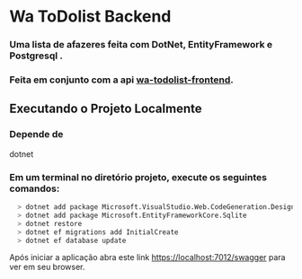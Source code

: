# Wa ToDolist Backend

### Uma lista de afazeres feita com DotNet, EntityFramework e Postgresql .
### Feita em conjunto com a api [wa-todolist-frontend](https://github.com/Feelpe/wa-todolist-frontend).

## Executando o Projeto Localmente 

### Depende de
dotnet

### Em um terminal no diretório projeto, execute os seguintes comandos:

```bash
  > dotnet add package Microsoft.VisualStudio.Web.CodeGeneration.Design
  > dotnet add package Microsoft.EntityFrameworkCore.Sqlite
  > dotnet restore
  > dotnet ef migrations add InitialCreate
  > dotnet ef database update
```

Após iniciar a aplicação abra este link [https://localhost:7012/swagger](https://localhost:7012/swagger) para ver em seu browser.

